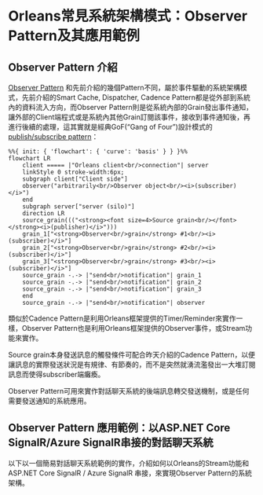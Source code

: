 
# Orleans常見系統架構模式：Observer Pattern及其應用範例

## Observer Pattern 介紹

[Observer Pattern](https://github.com/OrleansContrib/DesignPatterns/blob/master/Observer.md) 和先前介紹的幾個Pattern不同，屬於事件驅動的系統架構模式，先前介紹的Smart Cache, Dispatcher, Cadence Pattern都是從外部到系統內的資料流入方向，而Observer Pattern則是從系統內部的Grain發出事件通知，讓外部的Client端程式或是系統內其他Grain訂閱該事件，接收到事件通知後，再進行後續的處理，這其實就是經典GoF(“Gang of Four”)設計模式的 [publish/subscribe pattern](https://en.wikipedia.org/wiki/Publish%E2%80%93subscribe_pattern)：

<div>

``` mermaid
%%{ init: { 'flowchart': { 'curve': 'basis' } } }%%
flowchart LR
    client ===== |"Orleans client<br/>connection"| server
    linkStyle 0 stroke-width:6px;
    subgraph client["Client side"]
    observer("arbitrarily<br/>Observer object<br/><i>(subscriber)</i>")
    end
    subgraph server["server (silo)"]
    direction LR
    source_grain((("<strong><font size=4>Source grain<br/></font></strong><i>(publisher)</i>")))
    grain_1["<strong>Observer<br/>grain</strong> #1<br/><i>(subscriber)</i>"]
    grain_2["<strong>Observer<br/>grain</strong> #2<br/><i>(subscriber)</i>"]
    grain_3["<strong>Observer<br/>grain</strong> #3<br/><i>(subscriber)</i>"]
    source_grain -.-> |"send<br/>notification"| grain_1
    source_grain -.-> |"send<br/>notification"| grain_2
    source_grain -.-> |"send<br/>notification"| grain_3
    end
    source_grain -.-> |"send<br/>notification"| observer
```

</div>

類似於Cadence Pattern是利用Orleans框架提供的Timer/Reminder來實作一樣，Observer Pattern也是利用Orleans框架提供的Observer事件，或Stream功能來實作。

Source grain本身發送訊息的觸發條件可配合昨天介紹的Cadence Pattern，以便讓訊息的實際發送狀況是有規律、有節奏的，而不是突然就湧流濫發出一大堆訂閱訊息而使得subscriber端癱瘓。

Observer Pattern可用來實作對話聊天系統的後端訊息轉交發送機制，或是任何需要發送通知的系統應用。

## Observer Pattern 應用範例：以ASP.NET Core SignalR/Azure SignalR串接的對話聊天系統

以下以一個簡易對話聊天系統範例的實作，介紹如何以Orleans的Stream功能和 ASP.NET Core SignalR / Azure SignalR 串接，來實現Observer Pattern的系統架構。
